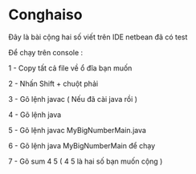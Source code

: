 # Conghaiso
Đây là bài cộng hai số viết trên IDE netbean đã có test 

Để chạy trên console :

  1 - Copy tất cả file về ổ đĩa bạn muốn
  
  2 - Nhấn Shift + chuột phải
  
  3 - Gõ lệnh javac ( Nếu đã cài java rồi )
  
  4 - Gõ lệnh java
  
  5 - Gõ lệnh javac MyBigNumberMain.java
  
  6 - Gõ lệnh java MyBigNumberMain để chạy
  
  7 - Gõ sum 4 5 ( 4 5 là hai số bạn muốn cộng )
  



